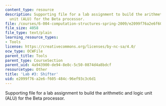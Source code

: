 ```yaml
---
content_type: resource
description: Supporting file for a lab assignment to build the arithmetic and logic
  unit (ALU) for the Beta processor.
file: /courses/6-004-computation-structures-spring-2009/e2099f76a2e6f605484c96ef93c3c6d1_lab3shifter.jsim
file_size: 4058
file_type: text/plain
learning_resource_types:
- Tools
license: https://creativecommons.org/licenses/by-nc-sa/4.0/
ocw_type: OCWFile
parent_title: Tools
parent_type: CourseSection
parent_uid: 4a943900-de94-8e8c-5c50-0874d4a8bdcf
resourcetype: Other
title: 'Lab #3: Shifter'
uid: e2099f76-a2e6-f605-484c-96ef93c3c6d1
---
```

Supporting file for a lab assignment to build the arithmetic and logic unit (ALU) for the Beta processor.